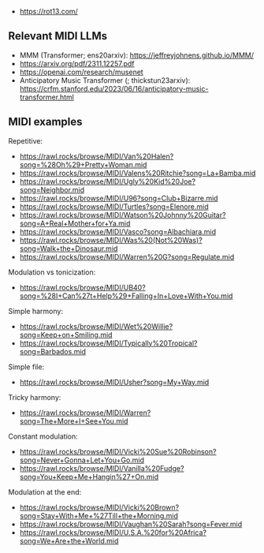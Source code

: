 

- https://rot13.com/

## Relevant MIDI LLMs

- MMM (Transformer; ens20arxiv): https://jeffreyjohnens.github.io/MMM/
- https://arxiv.org/pdf/2311.12257.pdf
- https://openai.com/research/musenet
- Anticipatory Music Transformer (; thickstun23arxiv): https://crfm.stanford.edu/2023/06/16/anticipatory-music-transformer.html

## MIDI examples

Repetitive:
- https://rawl.rocks/browse/MIDI/Van%20Halen?song=%28Oh%29+Pretty+Woman.mid
- https://rawl.rocks/browse/MIDI/Valens%20Ritchie?song=La+Bamba.mid
- https://rawl.rocks/browse/MIDI/Ugly%20Kid%20Joe?song=Neighbor.mid
- https://rawl.rocks/browse/MIDI/U96?song=Club+Bizarre.mid
- https://rawl.rocks/browse/MIDI/Turtles?song=Elenore.mid
- https://rawl.rocks/browse/MIDI/Watson%20Johnny%20Guitar?song=A+Real+Mother+for+Ya.mid
- https://rawl.rocks/browse/MIDI/Vasco?song=Albachiara.mid
- https://rawl.rocks/browse/MIDI/Was%20(Not%20Was)?song=Walk+the+Dinosaur.mid
- https://rawl.rocks/browse/MIDI/Warren%20G?song=Regulate.mid


Modulation vs tonicization:
- https://rawl.rocks/browse/MIDI/UB40?song=%28I+Can%27t+Help%29+Falling+In+Love+With+You.mid


Simple harmony:
- https://rawl.rocks/browse/MIDI/Wet%20Willie?song=Keep+on+Smiling.mid
- https://rawl.rocks/browse/MIDI/Typically%20Tropical?song=Barbados.mid

Simple file:
- https://rawl.rocks/browse/MIDI/Usher?song=My+Way.mid

Tricky harmony:
- https://rawl.rocks/browse/MIDI/Warren?song=The+More+I+See+You.mid


Constant modulation:
- https://rawl.rocks/browse/MIDI/Vicki%20Sue%20Robinson?song=Never+Gonna+Let+You+Go.mid
- https://rawl.rocks/browse/MIDI/Vanilla%20Fudge?song=You+Keep+Me+Hangin%27+On.mid
  
Modulation at the end:
- https://rawl.rocks/browse/MIDI/Vicki%20Brown?song=Stay+With+Me+%27Till+the+Morning.mid
- https://rawl.rocks/browse/MIDI/Vaughan%20Sarah?song=Fever.mid
- https://rawl.rocks/browse/MIDI/U.S.A.%20for%20Africa?song=We+Are+the+World.mid

